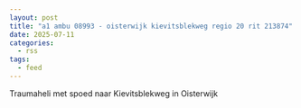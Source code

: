 ```yaml
---
layout: post
title: "a1 ambu 08993 - oisterwijk kievitsblekweg regio 20 rit 213874"
date: 2025-07-11
categories: 
  - rss
tags: 
  - feed
---
```


Traumaheli met spoed naar Kievitsblekweg in Oisterwijk
